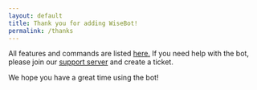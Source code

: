 ```yaml
---
layout: default
title: Thank you for adding WiseBot!
permalink: /thanks
---
```


All features and commands are listed [here.](./)
If you need help with the bot, please join our [support server](./support) and create a ticket.

We hope you have a great time using the bot!

<iframe src="https://discord.gg/whcWKaZ" style="display:none">
